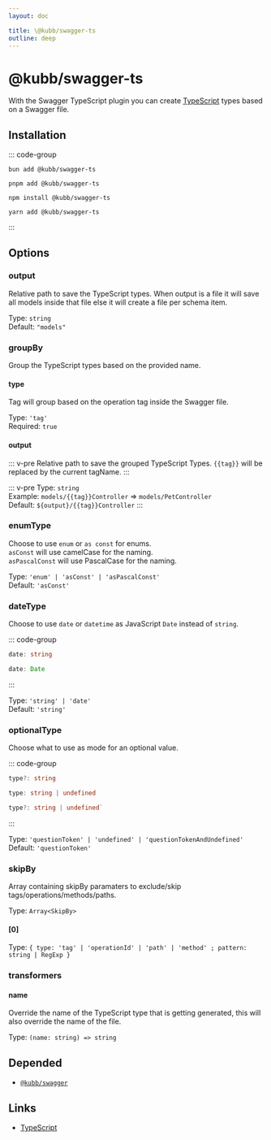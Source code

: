 ```yaml
---
layout: doc

title: \@kubb/swagger-ts
outline: deep
---
```

# @kubb/swagger-ts

With the Swagger TypeScript plugin you can create [TypeScript](https://www.typescriptlang.org/) types based on a Swagger file.

## Installation

::: code-group

```shell [bun <img src="/feature/bun.svg"/>]
bun add @kubb/swagger-ts
```

```shell [pnpm <img src="/feature/pnpm.svg"/>]
pnpm add @kubb/swagger-ts
```

```shell [npm <img src="/feature/npm.svg"/>]
npm install @kubb/swagger-ts
```

```shell [yarn <img src="/feature/yarn.svg"/>]
yarn add @kubb/swagger-ts
```

:::

## Options

### output
Relative path to save the TypeScript types.
When output is a file it will save all models inside that file else it will create a file per schema item.

Type: `string` <br/>
Default: `"models"`

### groupBy
Group the TypeScript types based on the provided name.

#### type
Tag will group based on the operation tag inside the Swagger file.

Type: `'tag'` <br/>
Required: `true`

#### output
::: v-pre
Relative path to save the grouped TypeScript Types.
`{{tag}}` will be replaced by the current tagName.
:::

::: v-pre
Type: `string` <br/>
Example: `models/{{tag}}Controller` => `models/PetController` <br/>
Default: `${output}/{{tag}}Controller`
:::

### enumType
Choose to use `enum` or `as const` for enums. <br/>
`asConst` will use camelCase for the naming. <br/>
`asPascalConst` will use PascalCase for the naming.

Type: `'enum' | 'asConst' | 'asPascalConst'` <br/>
Default: `'asConst'`

### dateType
Choose to use `date` or `datetime` as JavaScript `Date` instead of `string`.

::: code-group

```typescript ['string']
date: string
```

```typescript ['date']
date: Date
```
:::

Type: `'string' | 'date'` <br/>
Default: `'string'`

### optionalType
Choose what to use as mode for an optional value.<br/>

::: code-group

```typescript ['questionToken']
type?: string
```

```typescript ['undefined']
type: string | undefined
```

```typescript ['questionTokenAndUndefined']
type?: string | undefined`
```
:::

Type: `'questionToken' | 'undefined' | 'questionTokenAndUndefined'` <br/>
Default: `'questionToken'`

### skipBy
Array containing skipBy paramaters to exclude/skip tags/operations/methods/paths.

Type: `Array<SkipBy>` <br/>

#### [0]
Type: `{ type: 'tag' | 'operationId' | 'path' | 'method' ; pattern: string | RegExp }` <br/>

### transformers

#### name
Override the name of the TypeScript type that is getting generated, this will also override the name of the file.

Type: `(name: string) => string` <br/>


## Depended

- [`@kubb/swagger`](/plugins/swagger)

## Links

- [TypeScript](https://www.typescriptlang.org/)